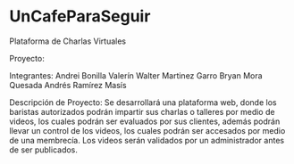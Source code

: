 # UnCafeParaSeguir
Plataforma de Charlas Virtuales

Proyecto: 

Integrantes:
  Andrei Bonilla Valerín
  Walter Martinez Garro
  Bryan Mora Quesada
  Andrés Ramírez Masís

Descripción de Proyecto:
Se desarrollará una plataforma web, donde los baristas autorizados podrán impartir sus charlas o talleres por medio de videos, los cuales podrán ser evaluados por sus clientes, además podrán llevar un control de los videos, los cuales podrán ser accesados por medio de una membrecía.
Los videos serán validados por un administrador antes de ser publicados.
